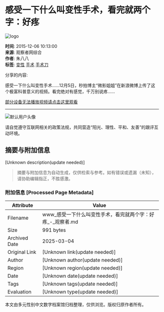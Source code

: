 # 感受一下什么叫变性手术，看完就两个字：好疼

![logo](../images/mian-logo.png)

**时间**: 2015-12-06 10:13:00  
**来源**: 观察者网综合  
**作者**: 朱八八  
**标签**: [变性](../search/?k=%E5%8F%98%E6%80%A7) [手术](../search/?k=%E6%89%8B%E6%9C%AF) [手术刀](../search/?k=%E6%89%8B%E6%9C%AF%E5%88%80)

分享的内容:

感受一下什么叫变性手术……12月5日，秒拍博主“微影姐姐”在新浪微博上传了这个极富科普意义的视频。看完绝对有感觉，千万别说疼……

[部分设备无法播放视频请点击这里观看](http://video.weibo.com/show?fid=1034:99f1017bb672955f5ac0bd00cd5fcef4)

---

![默认用户头像](https://i.guancha.cn/static/imgs/default_user_pic.png?imageMogr2/thumbnail/38x38)

请自觉遵守互联网相关的政策法规，共同营造“阳光、理性、平和、友善”的跟评互动环境。
<!-- tcd_original_link https://www.guancha.cn/TMT/2015_12_06_343710.shtml?web -->


## 摘要与附加信息

<!-- tcd_abstract -->
[Unknown description(update needed)]
<!-- tcd_abstract_end -->

> 摘要与附加信息为自动生成，仅供检索与参考。如有错误或遗漏（未知），请协助编辑指正，不胜感激。

### 附加信息 [Processed Page Metadata]

| Attribute       | Value                                  |
|-----------------|----------------------------------------|
| Filename        | www_感受一下什么叫变性手术，看完就两个字：好疼_-_观察者.md                             |
| Size            | 991 bytes                           |
| Archived Date   | 2025-03-04                             |
| Original Link   | [Unknown link(update needed)]                       |
| Author          | [Unknown author(update needed)]                               |
| Region          | [Unknown region(update needed)]                               |
| Date            | [Unknown date(update needed)]                                 |
| Tags            | [Unknown tags(update needed)]                                 |
| Evaluation            | [Unknown type(update needed)]                                 |
<!-- tcd_table_end -->

本文由多元性别中文数字档案馆归档整理，仅供浏览。版权归原作者所有。

